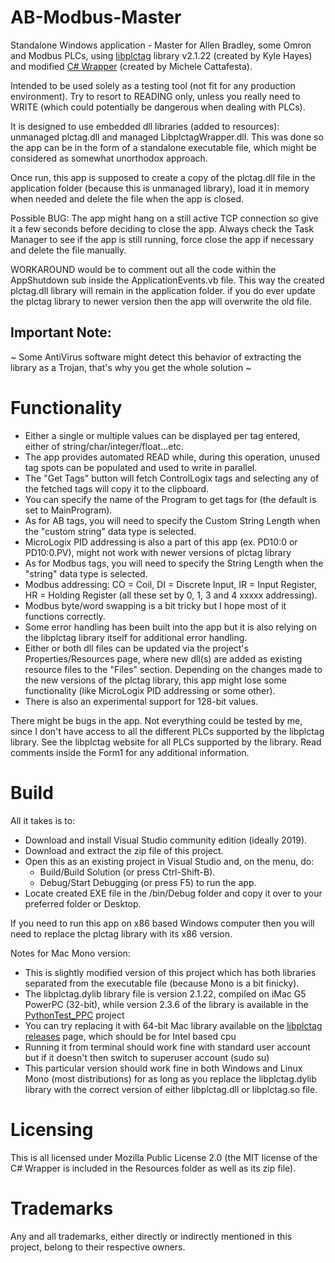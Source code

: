 # AB-Modbus-Master
Standalone Windows application - Master for Allen Bradley, some Omron and Modbus PLCs, using [libplctag](https://github.com/libplctag/libplctag) library v2.1.22 (created by Kyle Hayes) and modified [C# Wrapper](https://github.com/mesta1/libplctag-csharp) (created by Michele Cattafesta).

Intended to be used solely as a testing tool (not fit for any production environment).
Try to resort to READING only, unless you really need to WRITE (which could potentially be dangerous when dealing with PLCs).

It is designed to use embedded dll libraries (added to resources): unmanaged plctag.dll and managed LibplctagWrapper.dll.
This was done so the app can be in the form of a standalone executable file, which might be considered as somewhat unorthodox approach.

Once run, this app is supposed to create a copy of the plctag.dll file in the application folder (because this is unmanaged library), load it in memory when needed and delete the file when the app is closed.

Possible BUG: The app might hang on a still active TCP connection so give it a few seconds before deciding to close the app.
Always check the Task Manager to see if the app is still running, force close the app if necessary and delete the file manually.

WORKAROUND would be to comment out all the code within the AppShutdown sub inside the ApplicationEvents.vb file. This way the created plctag.dll library will remain in the application folder. if you do ever update the plctag library to newer version then the app will overwrite the old file.

## Important Note:
~ Some AntiVirus software might detect this behavior of extracting the library as a Trojan, that's why you get the whole solution ~

# Functionality
- Either a single or multiple values can be displayed per tag entered, either of string/char/integer/float...etc.
- The app provides automated READ while, during this operation, unused tag spots can be populated and used to write in parallel.
- The "Get Tags" button will fetch ControlLogix tags and selecting any of the fetched tags will copy it to the clipboard.
- You can specify the name of the Program to get tags for (the default is set to MainProgram).
- As for AB tags, you will need to specify the Custom String Length when the "custom string" data type is selected.
- MicroLogix PID addressing is also a part of this app (ex. PD10:0 or PD10:0.PV), might not work with newer versions of plctag library
- As for Modbus tags, you will need to specify the String Length when the "string" data type is selected.
- Modbus addressing: CO = Coil, DI = Discrete Input, IR = Input Register, HR = Holding Register (all these set by 0, 1, 3 and 4 xxxxx addressing).
- Modbus byte/word swapping is a bit tricky but I hope most of it functions correctly.
- Some error handling has been built into the app but it is also relying on the libplctag library itself for additional error handling.
- Either or both dll files can be updated via the project's Properties/Resources page, where new dll(s) are added as existing resource files to the "Files" section. Depending on the changes made to the new versions of the plctag library, this app might lose some functionality (like MicroLogix PID addressing or some other).
- There is also an experimental support for 128-bit values.

There might be bugs in the app. Not everything could be tested by me, since I don't have access to all the different PLCs supported by the libplctag library. See the libplctag website for all PLCs supported by the library. Read comments inside the Form1 for any additional information.

# Build
All it takes is to:

- Download and install Visual Studio community edition (ideally 2019).
- Download and extract the zip file of this project.
- Open this as an existing project in Visual Studio and, on the menu, do:
  - Build/Build Solution (or press Ctrl-Shift-B).
  - Debug/Start Debugging (or press F5) to run the app.
- Locate created EXE file in the /bin/Debug folder and copy it over to your preferred folder or Desktop.

If you need to run this app on x86 based Windows computer then you will need to replace the plctag library with its x86 version.

Notes for Mac Mono version:
- This is slightly modified version of this project which has both libraries separated from the executable file (because Mono is a bit finicky).
- The libplctag.dylib library file is version 2.1.22, compiled on iMac G5 PowerPC (32-bit), while version 2.3.6 of the library is available in the [PythonTest_PPC](https://github.com/GitHubDragonFly/PythonTest_PPC) project
- You can try replacing it with 64-bit Mac library available on the [libplctag releases](https://github.com/libplctag/libplctag/releases) page, which should be for Intel based cpu
- Running it from terminal should work fine with standard user account but if it doesn't then switch to superuser account (sudo su)
- This particular version should work fine in both Windows and Linux Mono (most distributions) for as long as you replace the libplctag.dylib library with the correct version of either libplctag.dll or libplctag.so file.

# Licensing
This is all licensed under Mozilla Public License 2.0 (the MIT license of the C# Wrapper is included in the Resources folder as well as its zip file).

# Trademarks
Any and all trademarks, either directly or indirectly mentioned in this project, belong to their respective owners.
